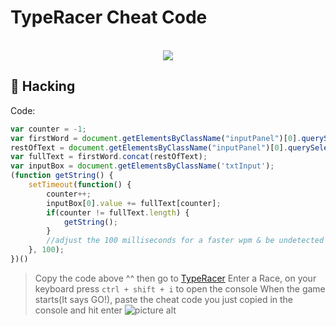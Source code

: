 TypeRacer Cheat Code
===================

<p align="center"><br>
  <a href="https://github.com/penucuriCode">
    <img src="https://lanyard-profile-readme.vercel.app/api/447411230098063362"/>
     </a>

## 📖 Hacking

Code:

```javascript
var counter = -1;
var firstWord = document.getElementsByClassName("inputPanel")[0].querySelectorAll("span")[0].innerHTML + document.getElementsByClassName("inputPanel")[0].querySelectorAll("span")[1].innerHTML,
restOfText = document.getElementsByClassName("inputPanel")[0].querySelectorAll("span")[2].innerHTML;
var fullText = firstWord.concat(restOfText);
var inputBox = document.getElementsByClassName('txtInput');
(function getString() {
    setTimeout(function() {
        counter++;
        inputBox[0].value += fullText[counter];
        if(counter != fullText.length) {
            getString();
        }
        //adjust the 100 milliseconds for a faster wpm & be undetected by their new system.
    }, 100);
})()
```

>Copy the code above ^^ then go to [TypeRacer](http://play.typeracer.com)
Enter a Race, on your keyboard press `ctrl + shift + i` to open the console
When the game starts(It says GO!), paste the cheat code you just copied in the console and hit enter
![picture alt](https://cdn.discordapp.com/attachments/419724812592611340/437614460623126549/cheat.png "Screenshot")
